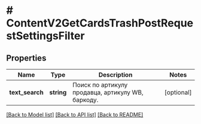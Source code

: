 # # ContentV2GetCardsTrashPostRequestSettingsFilter

## Properties

Name | Type | Description | Notes
------------ | ------------- | ------------- | -------------
**text_search** | **string** | Поиск по артикулу продавца, артикулу WB, баркоду. | [optional]

[[Back to Model list]](../../README.md#models) [[Back to API list]](../../README.md#endpoints) [[Back to README]](../../README.md)
